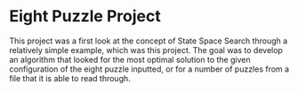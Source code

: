# Eight Puzzle Project

This project was a first look at the concept of State Space Search through a relatively simple example, which was this project. The goal was to develop an algorithm that looked for the most optimal solution to the given configuration of the eight puzzle inputted, or for a number of puzzles from a file that it is able to read through. 
